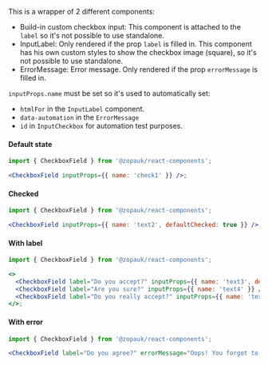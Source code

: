 This is a wrapper of 2 different components:

- Build-in custom checkbox input: This component is attached to the `label` so it's not possible to use standalone.
- InputLabel: Only rendered if the prop `label` is filled in. This component has his own custom styles to show the
  checkbox image (square), so it's not possible to use standalone.
- ErrorMessage: Error message. Only rendered if the prop `errorMessage` is filled in.

`inputProps.name` must be set so it's used to automatically set:

- `htmlFor` in the `InputLabel` component.
- `data-automation` in the `ErrorMessage`
- `id` in `InputCheckbox` for automation test purposes.

#### Default state

```jsx
import { CheckboxField } from '@zopauk/react-components';

<CheckboxField inputProps={{ name: 'check1' }} />;
```

#### Checked

```jsx
import { CheckboxField } from '@zopauk/react-components';

<CheckboxField inputProps={{ name: 'text2', defaultChecked: true }} />;
```

#### With label

```jsx
import { CheckboxField } from '@zopauk/react-components';

<>
  <CheckboxField label="Do you accept?" inputProps={{ name: 'text3', defaultChecked: true }} />
  <CheckboxField label="Are you sure?" inputProps={{ name: 'text4' }} />
  <CheckboxField label="Do you really accept?" inputProps={{ name: 'text5' }} />
</>;
```

#### With error

```jsx
import { CheckboxField } from '@zopauk/react-components';

<CheckboxField label="Do you agree?" errorMessage="Oops! You forgot to check this" inputProps={{ name: 'text6' }} />;
```
